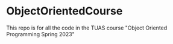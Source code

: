 # ObjectOrientedCourse
 
This repo is for all the code in the TUAS course "Object Oriented Programming Spring 2023"